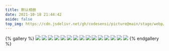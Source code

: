 ```yaml
---
title: 默认相册
date: 2021-10-18 21:44:42
aside: false
top_img: https://cdn.jsdelivr.net/gh/codesensi/picture@main/stage/webp/banner.webp
---
```


{% gallery %}
![](https://cdn.jsdelivr.net/gh/codesensi/picture@main/stage/default/001.jpg)
![](https://cdn.jsdelivr.net/gh/codesensi/picture@main/stage/default/002.jpg)
![](https://cdn.jsdelivr.net/gh/codesensi/picture@main/stage/default/003.png)
![](https://cdn.jsdelivr.net/gh/codesensi/picture@main/stage/default/004.jpg)
![](https://cdn.jsdelivr.net/gh/codesensi/picture@main/stage/default/005.jpg)
![](https://cdn.jsdelivr.net/gh/codesensi/picture@main/stage/default/006.jpg)
![](https://cdn.jsdelivr.net/gh/codesensi/picture@main/stage/default/007.jpg)
![](https://cdn.jsdelivr.net/gh/codesensi/picture@main/stage/default/008.jpg)
![](https://cdn.jsdelivr.net/gh/codesensi/picture@main/stage/default/009.jpg)
![](https://cdn.jsdelivr.net/gh/codesensi/picture@main/stage/default/010.jpg)
![](https://cdn.jsdelivr.net/gh/codesensi/picture@main/stage/default/011.png)
![](https://cdn.jsdelivr.net/gh/codesensi/picture@main/stage/default/012.jpg)
![](https://cdn.jsdelivr.net/gh/codesensi/picture@main/stage/default/013.jpg)
![](https://cdn.jsdelivr.net/gh/codesensi/picture@main/stage/default/014.jpg)
![](https://cdn.jsdelivr.net/gh/codesensi/picture@main/stage/default/015.jpg)
{% endgallery %}
